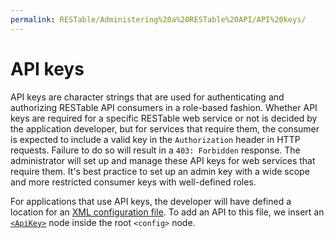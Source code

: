 ```yaml
---
permalink: RESTable/Administering%20a%20RESTable%20API/API%20keys/
---
```


# API keys

API keys are character strings that are used for authenticating and authorizing RESTable API consumers in a role-based fashion. Whether API keys are required for a specific RESTable web service or not is decided by the application developer, but for services that require them, the consumer is expected to include a valid key in the `Authorization` header in HTTP requests. Failure to do so will result in a `403: Forbidden` response. The administrator will set up and manage these API keys for web services that require them. It's best practice to set up an admin key with a wide scope and more restricted consumer keys with well-defined roles.

For applications that use API keys, the developer will have defined a location for an [XML configuration file](../Configuration). To add an API to this file, we insert an [`<ApiKey>`](../Configuration#apikey) node inside the root `<config>` node.
